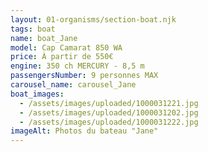 ```yaml
---
layout: 01-organisms/section-boat.njk
tags: boat
name: boat_Jane
model: Cap Camarat 850 WA
price: À partir de 550€
engine: 350 ch MERCURY - 8,5 m
passengersNumber: 9 personnes MAX
carousel_name: carousel_Jane
boat_images:
  - /assets/images/uploaded/1000031221.jpg
  - /assets/images/uploaded/1000031202.jpg
  - /assets/images/uploaded/1000031222.jpg
imageAlt: Photos du bateau "Jane"
---
```

